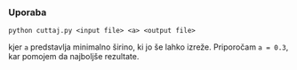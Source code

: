 ### Uporaba

`python cuttaj.py <input file> <a> <output file>`

kjer `a` predstavlja minimalno širino, ki jo še lahko izreže. Priporočam `a = 0.3`, kar pomojem da najboljše rezultate.
